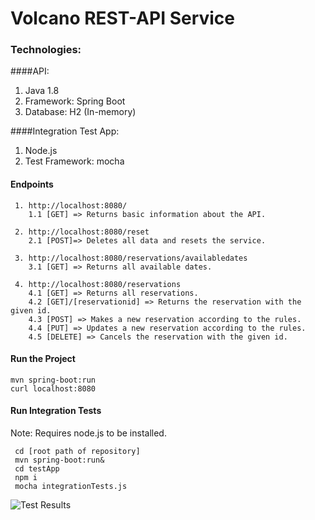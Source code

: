 # Volcano REST-API Service 

### Technologies:
####API:
1. Java 1.8
2. Framework: Spring Boot
3. Database: H2 (In-memory)

####Integration Test App:
1. Node.js
2. Test Framework: mocha


#### Endpoints
     1. http://localhost:8080/
        1.1 [GET] => Returns basic information about the API.
     
     2. http://localhost:8080/reset 
        2.1 [POST]=> Deletes all data and resets the service.
     
     3. http://localhost:8080/reservations/availabledates
        3.1 [GET] => Returns all available dates.
     
     4. http://localhost:8080/reservations
        4.1 [GET] => Returns all reservations.
        4.2 [GET]/[reservationid] => Returns the reservation with the given id.
        4.3 [POST] => Makes a new reservation according to the rules.
        4.4 [PUT] => Updates a new reservation according to the rules.
        4.5 [DELETE] => Cancels the reservation with the given id.

#### Run the Project
    mvn spring-boot:run
    curl localhost:8080


#### Run Integration Tests
 Note: Requires node.js to be installed.
    
     cd [root path of repository]
     mvn spring-boot:run&
     cd testApp
     npm i
     mocha integrationTests.js
     
![Test Results](https://uc5366370021ea8195d5f3b6da89.dl.dropboxusercontent.com/cd/0/inline/AUnzDhOfQPBNI7dzXzB32ZThsH7i2wVHcNc4BTLrmv_r7nXwQ5Avold4C__ra9YhoXy66R8xjElykRnyV8tYP7J4EmO-vF1talwDOGZSzHTm0u-xjXa6hqwvvwNsi0x22tGsXP0qvZqmeU4dl8dIzIIyXh68O9_k63D2U9W2YGadlZCNr1TMlhSjDdyPyllDGvE/file "Test Cases")

    



